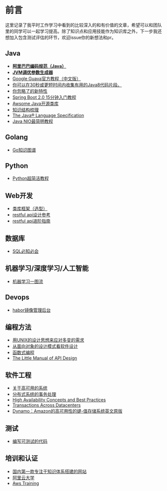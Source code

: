 # 前言

这里记录了我平时工作学习中看到的比较深入的和有价值的文章，希望可以和团队里的同学可以一起学习提高。除了知识点和应用技能作为知识库之外，下一步我还想加入包含测试评估的环节，欢迎issue你的新想法和pr。

## Java

* **[阿里巴巴编码规范（Java）](https://edu.aliyun.com/course/417)**
* **[JVM调优参数生成器](http://xxfox.perfma.com/jvm/generate)**
* [Google Guava官方教程（中文版）](http://ifeve.com/google-guava/)
* [你可以在30秒或更短时间内收集有用的Java8代码片段。](https://github.com/biezhi/30-seconds-of-java8)
* [你忽略了的新特性](https://zhuanlan.zhihu.com/p/28160344)
* [Spring Boot 2.0 15分钟入门教程](https://spring.io/guides/gs/spring-boot/)
* [Awsome Java开源类库](https://github.com/akullpp/awesome-java)
* [知识结构梳理](https://segmentfault.com/a/1190000013561054)
* [The Java® Language Specification](https://docs.oracle.com/javase/specs/jls/se8/html/)
* [Java NIO最简明教程](http://tutorials.jenkov.com/java-nio/index.html)

## Golang

* [Go知识图谱](https://www.processon.com/view/link/5a9ba4c8e4b0a9d22eb3bdf0)

## Python

* [Python超简洁教程](https://jizhi.im/blog/post/pythonbasics)

## Web开发

* [类库框架（选型）](https://github.com/sindresorhus/awesome)
* [restful api设计参考](http://zalando.github.io/restful-api-guidelines/)
* [restful api进阶指南](./Web-design-the-missing-link-ebook-2016-11.pdf)

## 数据库

* [SQL必知必会](.\SQL_Essential.pdf)

## 机器学习/深度学习/人工智能

* [机器学习一图流](./machine_learning_infogram.pdf)

## Devops

* [habor镜像管理后台](https://vmware.github.io/harbor/cn/)

## 编程方法

* [用UNIX的设计思想来应对多变的需求](https://coolshell.cn/articles/7236.html)
* [从面向对象的设计模式看软件设计](https://coolshell.cn/articles/8961.html)
* [函数式编程](https://coolshell.cn/articles/10822.html)
* [The Little Manual of API Design](./api-design.pdf)

## 软件工程

* [关于高可用的系统](https://coolshell.cn/articles/17459.html)
* [分布式系统的事务处理](https://coolshell.cn/articles/10910.html)
* [High Availability Concepts and Best Practices](https://docs.oracle.com/cd/A91202_01/901_doc/rac.901/a89867/pshavdtl.htm#10853)
* [Transactions Across Datacenters](http://snarfed.org/transactions_across_datacenters_io.html)
* [Dynamo：Amazon的高可用性的键-值存储系统](./dynamo.docx)[英文原版](./dynamo.pdf)

## 测试

* [编写可测试的代码](./Guide-Writing_Testable_Code.pdf)

## 培训和认证

* [国内第一款专注于知识体系搭建的网站](http://treenpool.com/)
* [阿里云大学](https://edu.aliyun.com/)
* [Aws Training](http://aws.training/)